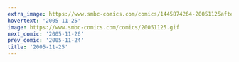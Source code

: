 ```yaml
---
extra_image: https://www.smbc-comics.com/comics/1445874264-20051125after.png
hovertext: '2005-11-25'
image: https://www.smbc-comics.com/comics/20051125.gif
next_comic: '2005-11-26'
prev_comic: '2005-11-24'
title: '2005-11-25'
---
```


